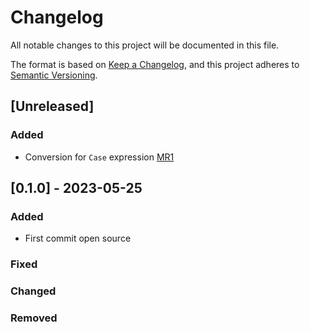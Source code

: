 # Changelog

All notable changes to this project will be documented in this file.

The format is based on [Keep a Changelog](https://keepachangelog.com/en/1.0.0/),
and this project adheres to [Semantic Versioning](https://semver.org/spec/v2.0.0.html).

## [Unreleased]
### Added
- Conversion for `Case` expression [MR1](https://github.com/Qrlew/qrlew/pull/1)

## [0.1.0] - 2023-05-25

### Added

- First commit open source

### Fixed

### Changed

### Removed
